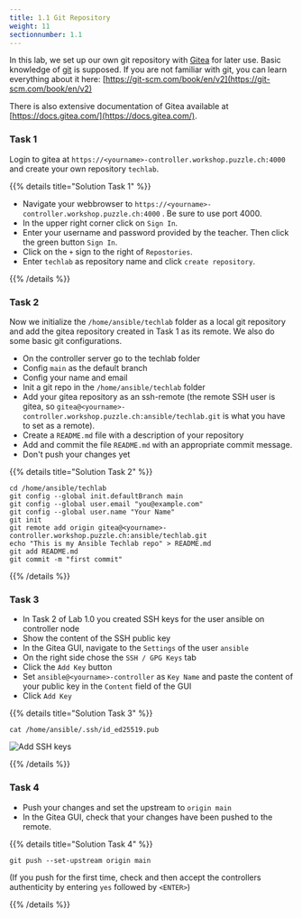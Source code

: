 ```yaml
---
title: 1.1 Git Repository
weight: 11
sectionnumber: 1.1
---
```


In this lab, we set up our own git repository with [Gitea](https://about.gitea.com/) for later use.
Basic knowledge of [git](https://git-scm.com) is supposed.
If you are not familiar with git, you can learn everything about it here:
[https://git-scm.com/book/en/v2](https://git-scm.com/book/en/v2)

There is also extensive documentation of Gitea available at [https://docs.gitea.com/](https://docs.gitea.com/).

### Task 1

Login to gitea at `https://<yourname>-controller.workshop.puzzle.ch:4000` and create your own repository `techlab`.

{{% details title="Solution Task 1" %}}

* Navigate your webbrowser to `https://<yourname>-controller.workshop.puzzle.ch:4000` . Be sure to use port 4000.
* In the upper right corner click on `Sign In`.
* Enter your username and password provided by the teacher. Then click the green button `Sign In`.
* Click on the `+` sign to the right of `Repostories`.
* Enter `techlab` as repository name and click `create repository`.

{{% /details %}}

### Task 2

Now we initialize the `/home/ansible/techlab` folder as a local git repository and add the gitea repository
created in Task 1 as its remote.
We also do some basic git configurations.

* On the controller server go to the techlab folder
* Config `main` as the default branch
* Config your name and email
* Init a git repo in the `/home/ansible/techlab` folder
* Add your gitea repository as an ssh-remote
(the remote SSH user is gitea, so `gitea@<yourname>-controller.workshop.puzzle.ch:ansible/techlab.git`
is what you have to set as a remote).
* Create a `README.md` file with a description of your repository
* Add and commit the file `README.md` with an appropriate commit message.
* Don't push your changes yet

{{% details title="Solution Task 2" %}}

```
cd /home/ansible/techlab
git config --global init.defaultBranch main
git config --global user.email "you@example.com"
git config --global user.name "Your Name"
git init
git remote add origin gitea@<yourname>-controller.workshop.puzzle.ch:ansible/techlab.git
echo "This is my Ansible Techlab repo" > README.md
git add README.md
git commit -m "first commit"
```

{{% /details %}}

### Task 3

* In Task 2 of Lab 1.0 you created SSH keys for the user ansible on controller node
* Show the content of the SSH public key
* In the Gitea GUI, navigate to the `Settings` of the user `ansible`
* On the right side chose the `SSH / GPG Keys` tab
* Click the `Add Key` button
* Set `ansible@<yourname>-controller` as `Key Name` and paste the content of your public key in the `Content` field of the GUI
* Click `Add Key`

{{% details title="Solution Task 3" %}}

```
cat /home/ansible/.ssh/id_ed25519.pub
```

![Add SSH keys](git_add_sshkey_to_gitea.png)

{{% /details %}}

### Task 4

* Push your changes and set the upstream to `origin main`
* In the Gitea GUI, check that your changes have been pushed to the remote.

{{% details title="Solution Task 4" %}}

```
git push --set-upstream origin main
```

(If you push for the first time,
check and then accept the controllers authenticity by entering `yes` followed by `<ENTER>`)

{{% /details %}}
